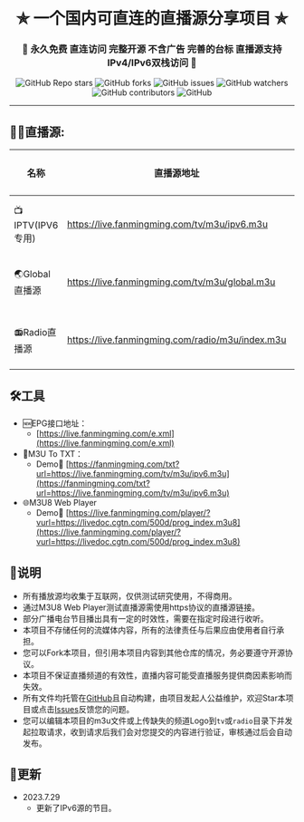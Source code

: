 <h1 align="center"> ✯ 一个国内可直连的直播源分享项目 ✯ </h1>

<h3 align="center">🔕 永久免费 直连访问 完整开源 不含广告 完善的台标 直播源支持IPv4/IPv6双栈访问 🔕</h3>

<p align="center">
<img alt="GitHub Repo stars" src="https://img.shields.io/github/stars/fanmingming/live">
<img alt="GitHub forks" src="https://img.shields.io/github/forks/fanmingming/live">
<img alt="GitHub issues" src="https://img.shields.io/github/issues/fanmingming/live">
<img alt="GitHub watchers" src="https://img.shields.io/github/watchers/fanmingming/live">
<img alt="GitHub contributors" src="https://img.shields.io/github/contributors/fanmingming/live">
<img alt="GitHub" src="https://img.shields.io/github/license/fanmingming/live">
</p>

---

## 🤹‍♂️直播源:

<table>
  <thead>
    <tr>
      <th>名称</th>
      <th>直播源地址</th>
      <th>完善源</th>
      <th>频道数</th>
      <th>更新时间</th>
    </tr>
  </thead>
  <tbody>
    <tr>
      <td>📺IPTV(IPV6专用)</td>
      <td><a href="https://live.fanmingming.com/tv/m3u/ipv6.m3u">https://live.fanmingming.com/tv/m3u/ipv6.m3u</a></td>
      <td><a href="https://github.com/fanmingming/live/edit/main/tv/m3u/ipv6.m3u">编辑该源</a></td>
      <td>120个</td>
      <td>2023.7.29</td>
    </tr>
    <tr>
      <td>🌏Global直播源</td>
      <td><a href="https://live.fanmingming.com/tv/m3u/global.m3u">https://live.fanmingming.com/tv/m3u/global.m3u</a></td>
      <td><a href="https://github.com/fanmingming/live/edit/main/tv/m3u/global.m3u">编辑该源</a></td>
      <td>198个</td>
      <td>2023.7.28</td>
    </tr>
    <tr>
      <td>📻Radio直播源</td>
      <td><a href="https://live.fanmingming.com/radio/m3u/index.m3u">https://live.fanmingming.com/radio/m3u/index.m3u</a></td>
      <td><a href="https://github.com/fanmingming/live/edit/main/radio/m3u/index.m3u">编辑该源</a></td>
      <td>317个</td>
      <td>2023.5.3</td>
    </tr>
  </tbody>
</table>

## 🛠️工具
- 🆕EPG接口地址：
  -  [https://live.fanmingming.com/e.xml](https://live.fanmingming.com/e.xml)
- 📄M3U To TXT：
  - Demo🔗 [https://fanmingming.com/txt?url=https://live.fanmingming.com/tv/m3u/ipv6.m3u](https://fanmingming.com/txt?url=https://live.fanmingming.com/tv/m3u/ipv6.m3u)
- 🌐M3U8 Web Player
  - Demo🔗 [https://live.fanmingming.com/player/?vurl=https://livedoc.cgtn.com/500d/prog_index.m3u8](https://live.fanmingming.com/player/?vurl=https://livedoc.cgtn.com/500d/prog_index.m3u8)

## 📖说明
- 所有播放源均收集于互联网，仅供测试研究使用，不得商用。
- 通过M3U8 Web Player测试直播源需使用https协议的直播源链接。
- 部分广播电台节目播出具有一定的时效性，需要在指定时段进行收听。
- 本项目不存储任何的流媒体内容，所有的法律责任与后果应由使用者自行承担。
- 您可以Fork本项目，但引用本项目内容到其他仓库的情况，务必要遵守开源协议。
- 本项目不保证直播频道的有效性，直播内容可能受直播服务提供商因素影响而失效。
- 所有文件均托管在[GitHub](https://github.com/fanmingming/live)且自动构建，由项目发起人公益维护，欢迎Star本项目或点击[Issues](https://github.com/fanmingming/live/issues)反馈您的问题。
- 您可以编辑本项目的m3u文件或上传缺失的频道Logo到`tv`或`radio`目录下并发起拉取请求，收到请求后我们会对您提交的内容进行验证，审核通过后会自动发布。

## 📔更新
- 2023.7.29
  - 更新了IPv6源的节目。
